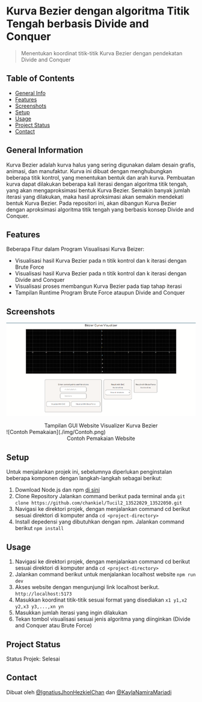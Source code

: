 # Kurva Bezier dengan algoritma Titik Tengah berbasis Divide and Conquer
> Menentukan koordinat titik-titik Kurva Bezier dengan pendekatan Divide and Conquer 

## Table of Contents
* [General Info](#general-information)
* [Features](#features)
* [Screenshots](#screenshots)
* [Setup](#setup)
* [Usage](#usage)
* [Project Status](#project-status)
* [Contact](#contact)
<!-- * [License](#license) -->


## General Information
Kurva Bezier adalah kurva halus yang sering digunakan dalam desain grafis, animasi, dan manufaktur. Kurva ini dibuat dengan menghubungkan beberapa titik kontrol, yang menentukan bentuk dan arah kurva. Pembuatan kurva dapat dilakukan beberapa kali iterasi dengan algoritma titik tengah, yang akan mengaproksimasi bentuk Kurva Bezier. Semakin banyak jumlah iterasi yang dilakukan, maka hasil aproksimasi akan semakin mendekati bentuk Kurva Bezier. Pada repositori ini, akan dibangun Kurva Bezier dengan aproksimasi algoritma titik tengah yang berbasis konsep Divide and Conquer.

## Features
Beberapa Fitur dalam Program Visualisasi Kurva Beizer:
- Visualisasi hasil Kurva Bezier pada n titik kontrol dan k iterasi dengan Brute Force
- Visualisasi hasil Kurva Bezier pada n titik kontrol dan k iterasi dengan Divide and Conquer
- Visualisasi proses membangun Kurva Bezier pada tiap tahap iterasi
- Tampilan Runtime Program Brute Force ataupun Divide and Conquer


## Screenshots
![GUI Screenshot](./img/Tampilan.png)
<center>Tampilan GUI Website Visualizer Kurva Bezier</center>
![Contoh Pemakaian](./img/Contoh.png)
<center>Contoh Pemakaian Website</center>
<!-- If you have screenshots you'd like to share, include them here. -->


## Setup
Untuk menjalankan projek ini, sebelumnya diperlukan penginstalan beberapa komponen dengan langkah-langkah sebagai berikut:
1. Download Node.js dan npm [di sini](https://nodejs.org/en/download)
2. Clone Repository
   Jalankan command berikut pada terminal anda
   `git clone https://github.com/chankiel/Tucil2_13522029_13522050.git`
3. Navigasi ke direktori projek, dengan menjalankan command cd berikut sesuai direktori di komputer anda
   `cd <project-directory>`
4. Install depedensi yang dibutuhkan dengan npm. Jalankan command berikut
   `npm install`

## Usage
1. Navigasi ke direktori projek, dengan menjalankan command cd berikut sesuai direktori di komputer anda
   `cd <project-directory>`
2. Jalankan command berikut untuk menjalankan localhost website
   `npm run dev`
3. Akses website dengan mengunjungi link localhost berikut.
   `http://localhost:5173`
4. Masukkan koordinat titik-titik sesuai format yang disediakan
   `x1 y1,x2 y2,x3 y3,...,xn yn`
5. Masukkan jumlah iterasi yang ingin dilakukan
6. Tekan tombol visualisasi sesuai jenis algoritma yang diinginkan (Divide and Conquer atau Brute Force)


## Project Status
Status Projek: Selesai

## Contact
Dibuat oleh [@IgnatiusJhonHezkielChan](https://github.com/chankiel) dan [@KaylaNamiraMariadi](https://github.com/kaylanamira)


<!-- Optional -->
<!-- ## License -->
<!-- This project is open source and available under the [... License](). -->

<!-- You don't have to include all sections - just the one's relevant to your project -->